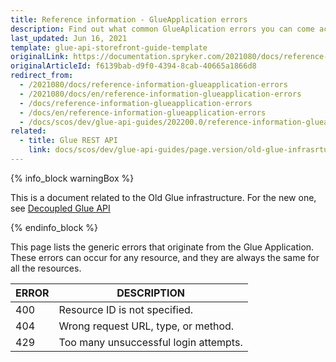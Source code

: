 ```yaml
---
title: Reference information - GlueApplication errors
description: Find out what common GlueAplication errors you can come across when sending and receiving data via the Glue API.
last_updated: Jun 16, 2021
template: glue-api-storefront-guide-template
originalLink: https://documentation.spryker.com/2021080/docs/reference-information-glueapplication-errors
originalArticleId: f6139bab-d9f0-4394-8cab-40665a1866d8
redirect_from:
  - /2021080/docs/reference-information-glueapplication-errors
  - /2021080/docs/en/reference-information-glueapplication-errors
  - /docs/reference-information-glueapplication-errors
  - /docs/en/reference-information-glueapplication-errors
  - /docs/scos/dev/glue-api-guides/202200.0/reference-information-glueapplication-errors.html
related: 
  - title: Glue REST API
    link: docs/scos/dev/glue-api-guides/page.version/old-glue-infrasrtucture/glue-rest-api.html
---
```


{% info_block warningBox %}

This is a document related to the Old Glue infrastructure. For the new one, see [Decoupled Glue API](/docs/scos/dev/glue-api-guides/{{page.version}}/decoupled-glue-api.html)

{% endinfo_block %}

This page lists the generic errors that originate from the Glue Application. These errors can occur for any resource, and they are always the same for all the resources.

| ERROR | DESCRIPTION |
| --- | --- |
| 400 | Resource ID is not specified. |
| 404 | Wrong request URL, type, or method. |
| 429 | Too many unsuccessful login attempts. |
